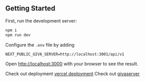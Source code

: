 ## Getting Started

First, run the development server:

```bash
npm i
npm run dev
```
Configure the `.env` file by adding
```
NEXT_PUBLIC_GIVA_SERVER=http://localhost:3001/api/v1
```

Open [http://localhost:3000](http://localhost:3000) with your browser to see the result.

Check out deployment [vercel deployment](https://giva-lovat.vercel.app/)
Check out [givaserver](https://github.com/navik11/givaserver)
